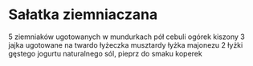 # Sałatka ziemniaczana

5 ziemniaków ugotowanych w mundurkach
pół cebuli
ogórek kiszony
3 jajka ugotowane na twardo
łyżeczka musztardy
łyżka majonezu
2 łyżki gęstego jogurtu naturalnego
sól, pieprz do smaku
koperek
